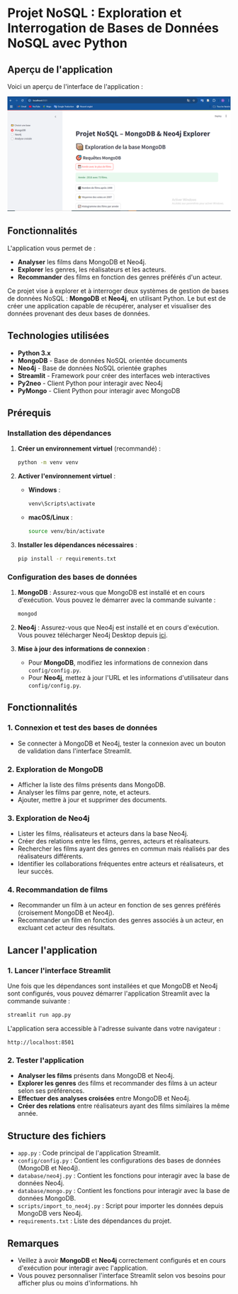
# Projet NoSQL : Exploration et Interrogation de Bases de Données NoSQL avec Python

## Aperçu de l'application

Voici un aperçu de l'interface de l'application :

![Aperçu de l'application](images/Capture.PNG)

## Fonctionnalités

L'application vous permet de :

- **Analyser** les films dans MongoDB et Neo4j.
- **Explorer** les genres, les réalisateurs et les acteurs.
- **Recommander** des films en fonction des genres préférés d'un acteur.


Ce projet vise à explorer et à interroger deux systèmes de gestion de bases de données NoSQL : **MongoDB** et **Neo4j**, en utilisant Python. Le but est de créer une application capable de récupérer, analyser et visualiser des données provenant des deux bases de données.

## Technologies utilisées

- **Python 3.x**
- **MongoDB** - Base de données NoSQL orientée documents
- **Neo4j** - Base de données NoSQL orientée graphes
- **Streamlit** - Framework pour créer des interfaces web interactives
- **Py2neo** - Client Python pour interagir avec Neo4j
- **PyMongo** - Client Python pour interagir avec MongoDB

## Prérequis

### Installation des dépendances

1. **Créer un environnement virtuel** (recommandé) :
   ```bash
   python -m venv venv
   ```

2. **Activer l'environnement virtuel** :
   - **Windows** :
     ```bash
     venv\Scripts\activate
     ```
   - **macOS/Linux** :
     ```bash
     source venv/bin/activate
     ```

3. **Installer les dépendances nécessaires** :
   ```bash
   pip install -r requirements.txt
   ```

### Configuration des bases de données

1. **MongoDB** : Assurez-vous que MongoDB est installé et en cours d'exécution. Vous pouvez le démarrer avec la commande suivante :
   ```bash
   mongod
   ```

2. **Neo4j** : Assurez-vous que Neo4j est installé et en cours d'exécution. Vous pouvez télécharger Neo4j Desktop depuis [ici](https://neo4j.com/download/).

3. **Mise à jour des informations de connexion** :
   - Pour **MongoDB**, modifiez les informations de connexion dans `config/config.py`.
   - Pour **Neo4j**, mettez à jour l'URL et les informations d'utilisateur dans `config/config.py`.

## Fonctionnalités

### 1. **Connexion et test des bases de données**
   - Se connecter à MongoDB et Neo4j, tester la connexion avec un bouton de validation dans l'interface Streamlit.

### 2. **Exploration de MongoDB**
   - Afficher la liste des films présents dans MongoDB.
   - Analyser les films par genre, note, et acteurs.
   - Ajouter, mettre à jour et supprimer des documents.

### 3. **Exploration de Neo4j**
   - Lister les films, réalisateurs et acteurs dans la base Neo4j.
   - Créer des relations entre les films, genres, acteurs et réalisateurs.
   - Rechercher les films ayant des genres en commun mais réalisés par des réalisateurs différents.
   - Identifier les collaborations fréquentes entre acteurs et réalisateurs, et leur succès.

### 4. **Recommandation de films**
   - Recommander un film à un acteur en fonction de ses genres préférés (croisement MongoDB et Neo4j).
   - Recommander un film en fonction des genres associés à un acteur, en excluant cet acteur des résultats.

## Lancer l'application

### 1. **Lancer l'interface Streamlit**
   Une fois que les dépendances sont installées et que MongoDB et Neo4j sont configurés, vous pouvez démarrer l'application Streamlit avec la commande suivante :
   ```bash
   streamlit run app.py
   ```

   L'application sera accessible à l'adresse suivante dans votre navigateur :
   ```plaintext
   http://localhost:8501
   ```

### 2. **Tester l'application**

- **Analyser les films** présents dans MongoDB et Neo4j.
- **Explorer les genres** des films et recommander des films à un acteur selon ses préférences.
- **Effectuer des analyses croisées** entre MongoDB et Neo4j.
- **Créer des relations** entre réalisateurs ayant des films similaires la même année.

## Structure des fichiers

- `app.py` : Code principal de l'application Streamlit.
- `config/config.py` : Contient les configurations des bases de données (MongoDB et Neo4j).
- `database/neo4j.py` : Contient les fonctions pour interagir avec la base de données Neo4j.
- `database/mongo.py` : Contient les fonctions pour interagir avec la base de données MongoDB.
- `scripts/import_to_neo4j.py` : Script pour importer les données depuis MongoDB vers Neo4j.
- `requirements.txt` : Liste des dépendances du projet.

## Remarques

- Veillez à avoir **MongoDB** et **Neo4j** correctement configurés et en cours d'exécution pour interagir avec l'application.
- Vous pouvez personnaliser l'interface Streamlit selon vos besoins pour afficher plus ou moins d'informations. hh
  
